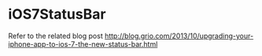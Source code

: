 iOS7StatusBar
=============
Refer to the related blog post http://blog.grio.com/2013/10/upgrading-your-iphone-app-to-ios-7-the-new-status-bar.html
